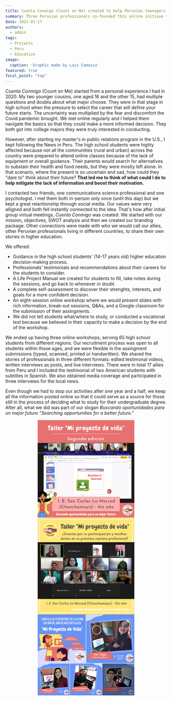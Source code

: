 ```yaml
---
title: Cuenta Conmigo (Count on Me) created to help Peruvian teenagers navigate higher education
summary: Three Peruvian professionals co-founded this online initiave that combines self-esteem, active opportunity research, and ethics in 8-week online workshops.
date: 2021-01-17
authors:
  - admin
tags:
  - Projects
  - Peru
  - Education
image:
  caption: 'Graphic made by Luis Camasca'
featured: true
focal_point: "top"
---
```


*Cuenta Conmigo* (Count on Me) started from a personal experience I had in 2020. My two younger cousins, one aged 16 and the other 15, had multiple questions and doubts about what major choose. They were in that stage in high school when the pressure to select the career that will define your future starts. The uncertainty was multiplied by the fear and discomfort the Covid pandemic brought. We met online regularly and I helped them navigate the basics so that they could make a more informed decision. They both got into college majors they were truly interested in conducting. 

However, after starting my master's in public relations program in the U.S., I kept following the News in Peru. The high school students were highly affected because not all the communities (rural and urban) across the country were prepared to attend online classes because of the lack of equipment or overall guidance. Their parents would search for alternatives to substain their health and food needs, but they were mostly left alone. In that scenario, where the present is so uncertain and sad, how could they "dare to" think about their future? **That led me to think of what could I do to help mitigate the lack of information and boost their motivation.**

I contacted two friends, one communications science professional and one psychologist. I met them both in-person only once (until this day) but we kept a great relantionship through social media. Our values were very alligned and both fell instantly connected to the idea. That's how after initial group virtual meetings, *Cuenta Conmigo* was created. We started with our mission, objectives, SWOT analysis and then we created our branding package. Other connections were made with who we would call our allies, other Peruvian professionals living in different countries, to share their own stories in higher education.

We offered:
- Guidance in the high school students' (14-17 years old) higher education decision-making process.
- Professionals' testimonials and recommendations about their careers for the students to consider.
- A Life Project Manual we created for students to fill, take notes during the sessions, and go back to whenever in doubt.
- A complete self-assessment to discover their strenghts, interests, and goals for a more confident decision.
- An eight-session online workshop where we would present slides with rich information, break-out sessions, Q&As, and a Google classroom for the submission of their assingments.
- We did not tell students what/where to study, or conducted a vocational test because we believed in their capacity to make a decision by the end of the workshop.

We ended up having three online workshops, serving 65 high school students from different regions. Our recruitment process was open to all students within those ages, and we were flexible in the assingment submissions (typed, scanned, printed or handwritten). We shared the stories of professionals in three different formats: edited testimonal videos, written interviews as posts, and live interviews. There were in total 17 allies from Peru and I included the testimonial of two American students with subtitles in Spanish. We also obtained media coverage and participated in three interviews for the local news.

Even though we had to stop our activities after one year and a half, we keep all the information posted online so that it could serve as a source for those still in the process of deciding what to study for their undergraduate degree. After all, what we did was part of our slogan *Buscando oportunidades para un mejor futuro* *"Searching opportunities for a better future."* 


<div style="display: flex; justify-content: center;">
    <img src="a.jpg" alt="figure" width="60%">
</div>

<div style="display: flex; justify-content: center;">
    <img src="b.jpg" alt="figure" width="60%">
</div>

<div style="display: flex; justify-content: center;">
    <img src="c.jpg" alt="figure" width="60%">
</div>



